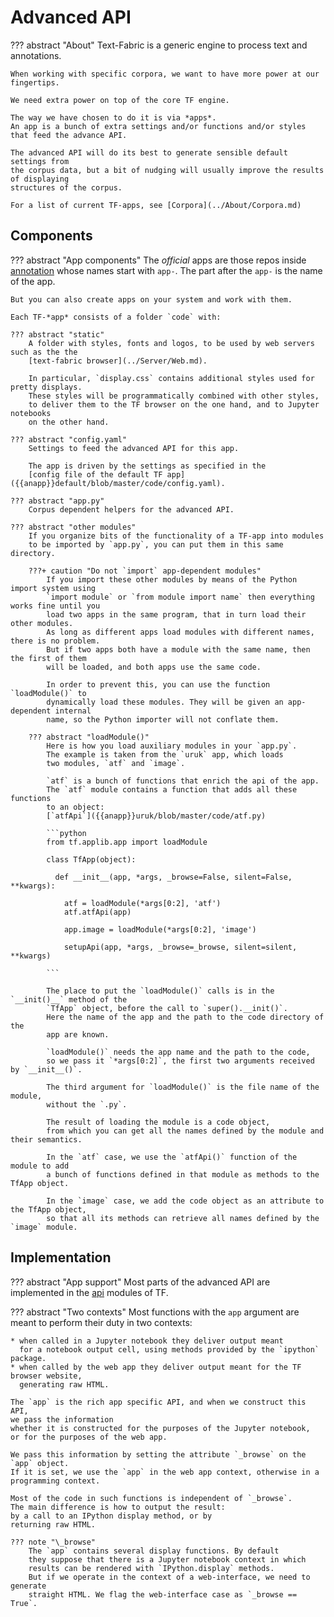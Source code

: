 # Advanced API

??? abstract "About"
    Text-Fabric is a generic engine to process text and annotations.

    When working with specific corpora, we want to have more power at our fingertips.

    We need extra power on top of the core TF engine.

    The way we have chosen to do it is via *apps*.
    An app is a bunch of extra settings and/or functions and/or styles
    that feed the advance API.

    The advanced API will do its best to generate sensible default settings from
    the corpus data, but a bit of nudging will usually improve the results of displaying
    structures of the corpus.

    For a list of current TF-apps, see [Corpora](../About/Corpora.md)

## Components

??? abstract "App components"
    The *official* apps are those repos inside 
    [annotation]({{an}})
    whose names start with `app-`.
    The part after the `app-` is the name of the app.

    But you can also create apps on your system and work with them.

    Each TF-*app* consists of a folder `code` with:

    ??? abstract "static"
        A folder with styles, fonts and logos, to be used by web servers such as the the
        [text-fabric browser](../Server/Web.md).

        In particular, `display.css` contains additional styles used for pretty displays.
        These styles will be programmatically combined with other styles,
        to deliver them to the TF browser on the one hand, and to Jupyter notebooks
        on the other hand.

    ??? abstract "config.yaml"
        Settings to feed the advanced API for this app.

        The app is driven by the settings as specified in the 
        [config file of the default TF app]({{anapp}}default/blob/master/code/config.yaml).

    ??? abstract "app.py"
        Corpus dependent helpers for the advanced API.

    ??? abstract "other modules"
        If you organize bits of the functionality of a TF-app into modules
        to be imported by `app.py`, you can put them in this same directory.

        ???+ caution "Do not `import` app-dependent modules"
            If you import these other modules by means of the Python import system using 
            `import module` or `from module import name` then everything works fine until you
            load two apps in the same program, that in turn load their other modules.
            As long as different apps load modules with different names, there is no problem.
            But if two apps both have a module with the same name, then the first of them
            will be loaded, and both apps use the same code.

            In order to prevent this, you can use the function `loadModule()` to
            dynamically load these modules. They will be given an app-dependent internal
            name, so the Python importer will not conflate them.

        ??? abstract "loadModule()"
            Here is how you load auxiliary modules in your `app.py`.
            The example is taken from the `uruk` app, which loads
            two modules, `atf` and `image`.

            `atf` is a bunch of functions that enrich the api of the app.
            The `atf` module contains a function that adds all these functions
            to an object: 
            [`atfApi`]({{anapp}}uruk/blob/master/code/atf.py)

            ```python
            from tf.applib.app import loadModule

            class TfApp(object):

              def __init__(app, *args, _browse=False, silent=False, **kwargs):

                atf = loadModule(*args[0:2], 'atf')
                atf.atfApi(app)

                app.image = loadModule(*args[0:2], 'image')

                setupApi(app, *args, _browse=_browse, silent=silent, **kwargs)

            ```

            The place to put the `loadModule()` calls is in the `__init()__` method of the
            `TfApp` object, before the call to `super().__init()`.
            Here the name of the app and the path to the code directory of the
            app are known.

            `loadModule()` needs the app name and the path to the code,
            so we pass it `*args[0:2]`, the first two arguments received by `__init__()`.

            The third argument for `loadModule()` is the file name of the module,
            without the `.py`.

            The result of loading the module is a code object,
            from which you can get all the names defined by the module and their semantics.

            In the `atf` case, we use the `atfApi()` function of the module to add 
            a bunch of functions defined in that module as methods to the TfApp object.

            In the `image` case, we add the code object as an attribute to the TfApp object,
            so that all its methods can retrieve all names defined by the `image` module.

## Implementation

??? abstract "App support"
    Most parts of the advanced API are implemented in the
    [api]({{tfghb}}/{{c_applib}})
    modules of TF.

??? abstract "Two contexts"
    Most functions with the `app` argument are meant to perform their duty
    in two contexts:

    * when called in a Jupyter notebook they deliver output meant
      for a notebook output cell, using methods provided by the `ipython` package.
    * when called by the web app they deliver output meant for the TF browser website,
      generating raw HTML.

    The `app` is the rich app specific API, and when we construct this API,
    we pass the information
    whether it is constructed for the purposes of the Jupyter notebook,
    or for the purposes of the web app.

    We pass this information by setting the attribute `_browse` on the `app` object. 
    If it is set, we use the `app` in the web app context, otherwise in a programming context.

    Most of the code in such functions is independent of `_browse`.
    The main difference is how to output the result:
    by a call to an IPython display method, or by
    returning raw HTML.

    ??? note "\_browse"
        The `app` contains several display functions. By default
        they suppose that there is a Jupyter notebook context in which
        results can be rendered with `IPython.display` methods.
        But if we operate in the context of a web-interface, we need to generate
        straight HTML. We flag the web-interface case as `_browse == True`.

